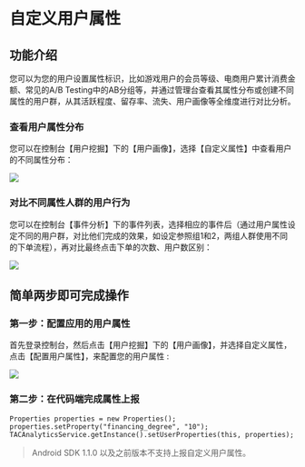 # 自定义用户属性

## 功能介绍

您可以为您的用户设置属性标识，比如游戏用户的会员等级、电商用户累计消费金额、常见的A/B Testing中的AB分组等，并通过管理台查看其属性分布或创建不同属性的用户群，从其活跃程度、留存率、流失、用户画像等全维度进行对比分析。

### 查看用户属性分布

您可以在控制台【用户挖掘】下的【用户画像】，选择【自定义属性】中查看用户的不同属性分布：

![](http://tacimg-1253960454.cosgz.myqcloud.com/guides/analytics/check_custom_property.png)

### 对比不同属性人群的用户行为

您可以在控制台【事件分析】下的事件列表，选择相应的事件后（通过用户属性设定不同的用户群，对比他们完成的效果，如设定参照组1和2，两组人群使用不同的下单流程），再对比最终点击下单的次数、用户数区别：

![](http://tacimg-1253960454.cosgz.myqcloud.com/guides/analytics/custom_property_compare.png)


## 简单两步即可完成操作 

### 第一步：配置应用的用户属性

首先登录控制台，然后点击【用户挖掘】下的【用户画像】，并选择自定义属性，点击【配置用户属性】，来配置您的用户属性 :

![](http://tacimg-1253960454.cosgz.myqcloud.com/guides/analytics/config_custom_property.png)

### 第二步：在代码端完成属性上报

```
Properties properties = new Properties();
properties.setProperty("financing_degree", "10");
TACAnalyticsService.getInstance().setUserProperties(this, properties);
```

> Android SDK 1.1.0 以及之前版本不支持上报自定义用户属性。
